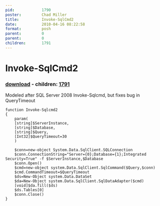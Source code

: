```yaml
---
pid:            1790
poster:         Chad Miller
title:          Invoke-SqlCmd2
date:           2010-04-16 08:22:58
format:         posh
parent:         0
parent:         0
children:       1791
---
```


# Invoke-SqlCmd2

### [download](1790.ps1) - children: [1791](1791.md)

Modeled after SQL Server 2008 Invoke-Sqlcmd, but fixes bug in QueryTimeout

```posh
function Invoke-Sqlcmd2
{
    param(
    [string]$ServerInstance,
    [string]$Database,
    [string]$Query,
    [Int32]$QueryTimeout=30
    )

    $conn=new-object System.Data.SqlClient.SQLConnection
    $conn.ConnectionString="Server={0};Database={1};Integrated Security=True" -f $ServerInstance,$Database
    $conn.Open()
    $cmd=new-object system.Data.SqlClient.SqlCommand($Query,$conn)
    $cmd.CommandTimeout=$QueryTimeout
    $ds=New-Object system.Data.DataSet
    $da=New-Object system.Data.SqlClient.SqlDataAdapter($cmd)
    [void]$da.fill($ds)
    $ds.Tables[0]
    $conn.Close()
}
```
